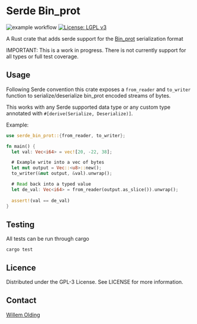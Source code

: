 # Serde Bin_prot

![example workflow](https://github.com/ChainSafe/serde-bin-prot/actions/workflows/build-and-test.yml/badge.svg) [![License: LGPL v3](https://img.shields.io/badge/License-LGPL%20v3-blue.svg)](http://www.gnu.org/licenses/lgpl-3.0)

A Rust crate that adds serde support for the [Bin_prot](https://github.com/janestreet/bin_prot) serialization format

IMPORTANT: This is a work in progress. There is not currently support for all types or full test coverage.

## Usage

Following Serde convention this crate exposes a `from_reader` and `to_writer` function to serialize/deserialize bin_prot encoded streams of bytes.

This works with any Serde supported data type or any custom type annotated with `#[derive(Serialize, Deserialize)]`.

Example:

```rust
use serde_bin_prot::{from_reader, to_writer};

fn main() {
  let val: Vec<i64> = vec![20, -22, 38];

  # Example write into a vec of bytes
  let mut output = Vec::<u8>::new();
  to_writer(&mut output, &val).unwrap();

  # Read back into a typed value
  let de_val: Vec<i64> = from_reader(output.as_slice()).unwrap();
  
  assert!(val == de_val)
}

```

## Testing

All tests can be run through cargo

```
cargo test
```

## Licence

Distributed under the GPL-3 License. See LICENSE for more information.

## Contact

[Willem Olding](willem@chainsafe.io)
